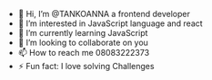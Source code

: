- 👋 Hi, I’m @TANKOANNA a frontend developer 
- 👀 I’m interested in JavaScript language and react
- 🌱 I’m currently learning JavaScript 
- 💞️ I’m looking to collaborate on you 
- 📫 How to reach me 08083222373
- ⚡ Fun fact:  I love solving Challenges 

<!---
TANKOANNA/TANKOANNA is a ✨ special ✨ repository because its `README.md` (this file) appears on your GitHub profile.
You can click the Preview link to take a look at your changes.
--->
